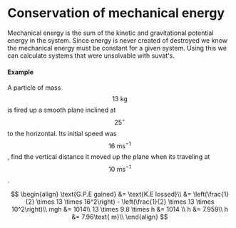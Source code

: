 # Conservation of mechanical energy
Mechanical energy is the sum of the kinetic and gravitational potential energy in the system. Since energy is never created of destroyed we know the mechanical energy must be constant for a given system. Using this we can calculate systems that were unsolvable with suvat's.

#### Example
A particle of mass $$13\text{ kg}$$ is fired up a smooth plane inclined at $$25^{\circ}$$ to the horizontal. Its initial speed was $$16\text{ ms}^{-1}$$, find the vertical distance it moved up the plane when its traveling at $$10\text{ ms}^{-1}$$.

$$
\begin{align}
\text{G.P.E gained} &= \text{K.E lossed}\\
&= \left(\frac{1}{2} \times 13 \times 16^2\right) - \left(\frac{1}{2} \times 13 \times 10^2\right)\\
mgh &= 1014\\
13 \times 9.8 \times h &= 1014 \\
h &= 7.959\\
h &= 7.96\text{ m}\\
\end{align}
$$



